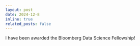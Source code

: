 ```yaml
---
layout: post
date: 2024-12-8
inline: true
related_posts: false
---
```


I have been awarded the Bloomberg Data Science Fellowship!